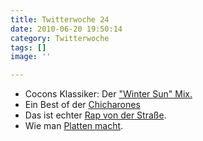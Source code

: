 ```yaml
---
title: Twitterwoche 24
date: 2010-06-20 19:50:14
category: Twitterwoche
tags: []
image: ''

---
```


* Cocons Klassiker: Der ["Winter Sun" Mix.](http://unteranderem.tumblr.com/post/700061395/winter-sun)
* Ein Best of der [Chicharones](http://ugsmag.com/2010/06/the-chicharones-josh-martinez-sleep-toke-city-special-blend/)
* Das ist echter [Rap von der Straße](http://phatfriend.wordpress.com/2010/06/15/things-that-are-wrong-with-the-world-pt-9/).
* Wie man [Platten macht](http://www.dougegen.de/2010/06/how-to-make-a-record-the-grabowski-way/).
